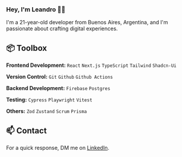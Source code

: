 ### Hey, I'm Leandro 👋🏽  

I'm a 21-year-old developer from Buenos Aires, Argentina, and I'm passionate about crafting digital experiences.

## 📦 Toolbox

**Frontend Development:** `React` `Next.js` `TypeScript` `Tailwind` `Shadcn-Ui`
 
**Version Control:** `Git` `Github` `Github Actions`

**Backend Development:** `Firebase` `Postgres`

**Testing:** `Cypress` `Playwright` `Vitest`

**Others:** `Zod` `Zustand` `Scrum` `Prisma`

## 📫 Contact

For a quick response, DM me on [LinkedIn](https://www.linkedin.com/in/leandiaz/).
